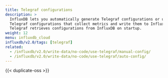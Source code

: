 ```yaml
---
title: Telegraf configurations
description: >
  InfluxDB lets you automatically generate Telegraf configurations or upload customized
  Telegraf configurations that collect metrics and write them to InfluxDB.
  Telegraf retrieves configurations from InfluxDB on startup.
weight: 12
menu: influxdb_cloud
influxdb/v2.0/tags: [telegraf]
related:
  - /influxdb/v2.0/write-data/no-code/use-telegraf/manual-config/
  - /influxdb/v2.0/write-data/no-code/use-telegraf/auto-config/
---
```


{{< duplicate-oss >}}
